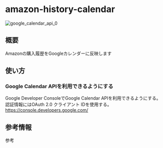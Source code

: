 # amazon-history-calendar
![google_calendar_api_0](https://user-images.githubusercontent.com/62248603/90950890-ca610180-e490-11ea-9011-0c5da38a65ed.PNG)

## 概要
Amazonの購入履歴をGoogleカレンダーに反映します

## 使い方
### Google Calendar APIを利用できるようにする
Google Developer ConsoleでGoogle Calendar APIを利用できるようにする。<br />
認証情報にはOAuth 2.0 クライアント IDを使用する。<br />
https://console.developers.google.com/

## 参考情報
参考
